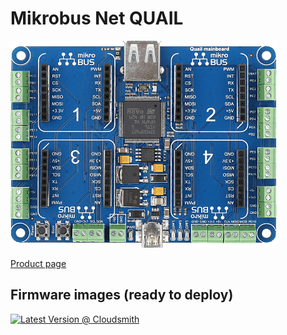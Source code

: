 # Mikrobus Net QUAIL

![mbn quail board](../../images/reference-targets/mbn-quail_board.png)

[Product page](https://www.mikrobusnet.org/project/quail-mainboard)

## Firmware images (ready to deploy)

[![Latest Version @ Cloudsmith](https://api-prd.cloudsmith.io/v1/badges/version/net-nanoframework/nanoframework-images-community-targets/raw/MBN_QUAIL/latest/x/?render=true)](https://cloudsmith.io/~net-nanoframework/repos/nanoframework-images-community-targets/packages/detail/raw/MBN_QUAIL/latest/)
